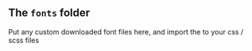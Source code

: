 ## The `fonts` folder

Put any custom downloaded font files here, and import the to your css / scss files
